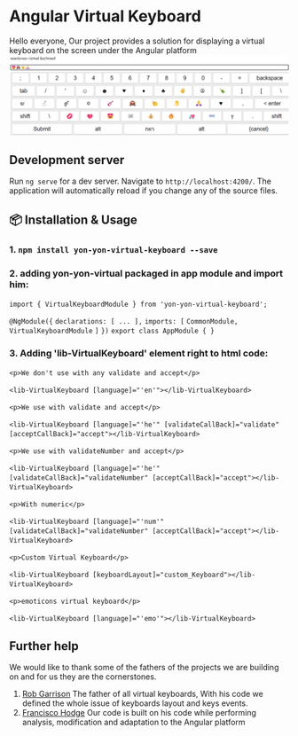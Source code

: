 # Angular Virtual Keyboard
Hello everyone,
Our project provides a solution for displaying a virtual keyboard on the screen under the Angular platform
![Alt text](288179512-e7205426-46a5-47ff-b571-670e6b6a63d6.png)
## Development server

Run `ng serve` for a dev server. Navigate to `http://localhost:4200/`. The application will automatically reload if you change any of the source files.

## 📦 Installation & Usage

### 1. `npm install yon-yon-virtual-keyboard --save`

### 2.  adding yon-yon-virtual packaged in app module and import him:

`import { VirtualKeyboardModule } from 'yon-yon-virtual-keyboard';`

`@NgModule({`
  `declarations: [ ... ],`
  `imports: [`
    `CommonModule,`
    `VirtualKeyboardModule`
  `]`
`})`
`export class AppModule { }`

### 3. Adding 'lib-VirtualKeyboard' element right to html code: 

`<p>We don't use with any validate and accept</p>`

`<lib-VirtualKeyboard [language]="'en'"></lib-VirtualKeyboard>`

`<p>We use with validate and accept</p>`

`<lib-VirtualKeyboard [language]="'he'" [validateCallBack]="validate" [acceptCallBack]="accept"></lib-VirtualKeyboard>`

`<p>We use with validateNumber and accept</p>`

`<lib-VirtualKeyboard [language]="'he'" [validateCallBack]="validateNumber" [acceptCallBack]="accept"></lib-VirtualKeyboard>`

`<p>With numeric</p>`

`<lib-VirtualKeyboard [language]="'num'" [validateCallBack]="validateNumber" [acceptCallBack]="accept"></lib-VirtualKeyboard>`

`<p>Custom Virtual Keyboard</p>`

`<lib-VirtualKeyboard [keyboardLayout]="custom_Keyboard"></lib-VirtualKeyboard>`

`<p>emoticons virtual keyboard</p>`

`<lib-VirtualKeyboard [language]="'emo'"></lib-VirtualKeyboard>`


## Further help

We would like to thank some of the fathers of the projects we are building on and for us they are the cornerstones.

1. [Rob Garrison](https://github.com/Mottie/Keyboard) The father of all virtual keyboards, With his code we     defined  the whole issue of keyboards layout and keys events. 
2. [Francisco Hodge](https://github.com/simple-keyboard/angular-simple-keyboard) Our code is built on his code while performing analysis, modification and adaptation to the Angular platform  

